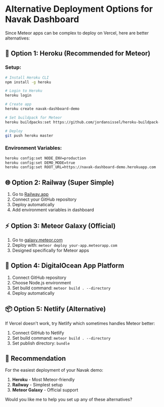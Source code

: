 # Alternative Deployment Options for Navak Dashboard

Since Meteor apps can be complex to deploy on Vercel, here are better alternatives:

## 🚀 **Option 1: Heroku (Recommended for Meteor)**

### Setup:
```bash
# Install Heroku CLI
npm install -g heroku

# Login to Heroku
heroku login

# Create app
heroku create navak-dashboard-demo

# Set buildpack for Meteor
heroku buildpacks:set https://github.com/jordansissel/heroku-buildpack-meteor.git

# Deploy
git push heroku master
```

### Environment Variables:
```bash
heroku config:set NODE_ENV=production
heroku config:set DEMO_MODE=true
heroku config:set ROOT_URL=https://navak-dashboard-demo.herokuapp.com
```

## 🌐 **Option 2: Railway (Super Simple)**

1. Go to [Railway.app](https://railway.app)
2. Connect your GitHub repository
3. Deploy automatically
4. Add environment variables in dashboard

## ⚡ **Option 3: Meteor Galaxy (Official)**

1. Go to [galaxy.meteor.com](https://galaxy.meteor.com)
2. Deploy with: `meteor deploy your-app.meteorapp.com`
3. Designed specifically for Meteor apps

## 🔧 **Option 4: DigitalOcean App Platform**

1. Connect GitHub repository
2. Choose Node.js environment
3. Set build command: `meteor build . --directory`
4. Deploy automatically

## 📦 **Option 5: Netlify (Alternative)**

If Vercel doesn't work, try Netlify which sometimes handles Meteor better:

1. Connect GitHub to Netlify
2. Set build command: `meteor build . --directory`
3. Set publish directory: `bundle`

## 🎯 **Recommendation**

For the easiest deployment of your Navak demo:
1. **Heroku** - Most Meteor-friendly
2. **Railway** - Simplest setup
3. **Meteor Galaxy** - Official support

Would you like me to help you set up any of these alternatives?